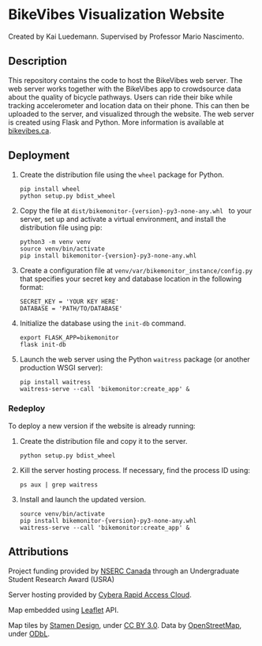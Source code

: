 # BikeVibes Visualization Website

Created by Kai Luedemann. Supervised by Professor Mario Nascimento.

## Description

This repository contains the code to host the BikeVibes web server. The web server works together with the BikeVibes app to crowdsource data about the quality of bicycle pathways. Users can ride their bike while tracking accelerometer and location data on their phone. This can then be uploaded to the server, and visualized through the website. The web server is created using Flask and Python. More information is available at [bikevibes.ca](https://www.bikevibes.ca).

## Deployment

1. Create the distribution file using the ```wheel``` package for Python.
    ```
    pip install wheel
    python setup.py bdist_wheel
    ```

2. Copy the file at ```dist/bikemonitor-{version}-py3-none-any.whl ``` to your server, set up and activate a virtual environment, and install the distribution file using pip:
    ```
    python3 -m venv venv
    source venv/bin/activate
    pip install bikemonitor-{version}-py3-none-any.whl
    ```

3. Create a configuration file at ```venv/var/bikemonitor_instance/config.py``` that specifies your secret key and database location in the following format:
    ```
    SECRET_KEY = 'YOUR KEY HERE'
    DATABASE = 'PATH/TO/DATABASE'
    ```

4. Initialize the database using the ```init-db``` command.
    ```
    export FLASK_APP=bikemonitor
    flask init-db
    ```

5. Launch the web server using the Python ```waitress``` package (or another production WSGI server):
    ```
    pip install waitress
    waitress-serve --call 'bikemonitor:create_app' &
    ```

### Redeploy

To deploy a new version if the website is already running:

1. Create the distribution file and copy it to the server. 
    ```
    python setup.py bdist_wheel
    ```

2. Kill the server hosting process. If necessary, find the process ID using:
    ```
    ps aux | grep waitress
    ```

3. Install and launch the updated version.
    ```
    source venv/bin/activate
    pip install bikemonitor-{version}-py3-none-any.whl
    waitress-serve --call 'bikemonitor:create_app' &
    ```

## Attributions

Project funding provided by [NSERC Canada](https://www.nserc-crsng.gc.ca/index_eng.asp) through an Undergraduate Student Research Award (USRA)

Server hosting provided by <a href="https://www.cybera.ca/rapid-access-cloud/">Cybera Rapid Access Cloud</a>.

Map embedded using <a href="https://leafletjs.com/">Leaflet</a> API.

Map tiles by <a href="http://stamen.com">Stamen Design</a>, under <a href="http://creativecommons.org/licenses/by/3.0">CC BY 3.0</a>. Data by <a href="http://openstreetmap.org">OpenStreetMap</a>, under <a href="http://www.openstreetmap.org/copyright">ODbL</a>.
